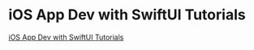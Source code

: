 #  iOS App Dev with SwiftUI Tutorials

[iOS App Dev with SwiftUI Tutorials](https://developer.apple.com/tutorials/app-dev-training)


